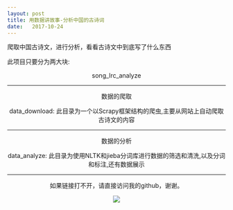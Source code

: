 ```yaml
---
layout: post
title: 用数据讲故事-分析中国的古诗词
date:   2017-10-24
---
```


爬取中国古诗文，进行分析，看看古诗文中到底写了什么东西

此项目只要分为两大块:

<center>song_lrc_analyze

---

<center>数据的爬取

data_download: 此目录为一个以Scrapy框架结构的爬虫,主要从网站上自动爬取古诗文的内容

---

<center>数据的分析

data_analyze: 此目录为使用NLTK和jieba分词库进行数据的筛选和清洗,以及分词和标注,还有数据展示

---

如果链接打不开，请直接访问我的github，谢谢。

![](https://github.com/Wenchao21/song_lrc_analyze)

